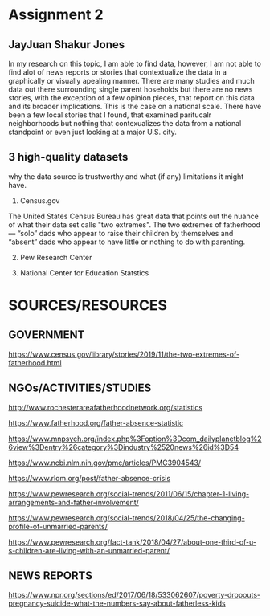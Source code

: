 # Assignment 2

## JayJuan Shakur Jones 


In my research on this topic, I am able to find data, however, I am not able to find alot of news reports or stories that contextualize the data in a graphically or visually apealing manner. There are many studies and much data out there surrounding single parent hoseholds but there are no news stories, with the exception of a few opinion pieces, that report on this data and its broader implications. This is the case on a national scale. There have been a few local stories that I found, that examined paritucalr neighborhoods but nothing that contexualizes the data from a national standpoint or even just looking at a major U.S. city. 




 ## 3 high-quality datasets 
 
 why the data source is trustworthy and what (if any) limitations it might have.

1. Census.gov 

The United States Census Bureau has great data that points out the nuance of what their data set calls "two extremes". The two extremes of fatherhood — “solo” dads who appear to raise their children by themselves and “absent” dads who appear to have little or nothing to do with parenting.

2. Pew Research Center 

3. National Center for Education Statstics 




# SOURCES/RESOURCES 

## GOVERNMENT

https://www.census.gov/library/stories/2019/11/the-two-extremes-of-fatherhood.html


## NGOs/ACTIVITIES/STUDIES


http://www.rochesterareafatherhoodnetwork.org/statistics

https://www.fatherhood.org/father-absence-statistic

https://www.mnpsych.org/index.php%3Foption%3Dcom_dailyplanetblog%26view%3Dentry%26category%3Dindustry%2520news%26id%3D54

https://www.ncbi.nlm.nih.gov/pmc/articles/PMC3904543/

https://www.rlom.org/post/father-absence-crisis

https://www.pewresearch.org/social-trends/2011/06/15/chapter-1-living-arrangements-and-father-involvement/

https://www.pewresearch.org/social-trends/2018/04/25/the-changing-profile-of-unmarried-parents/

https://www.pewresearch.org/fact-tank/2018/04/27/about-one-third-of-u-s-children-are-living-with-an-unmarried-parent/




## NEWS REPORTS 

https://www.npr.org/sections/ed/2017/06/18/533062607/poverty-dropouts-pregnancy-suicide-what-the-numbers-say-about-fatherless-kids


